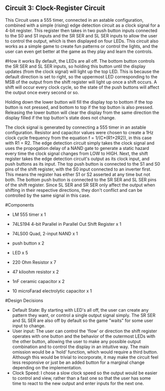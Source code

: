 ## Circuit 3: Clock-Register Circuit
This Circuit uses a 555 timer, connected in an astable configuration, combined with a simple (rising) edge detection circuit as a clock signal for a 4-bit register. 
This register then takes in two push button inputs connected to the S0 and S1 inputs and the SR SER and SL SER inputs to allow the user to control the output, which is then displayed on four LEDs.
This circuit also works as a simple game to create fun patterns or control the lights, and the user can even get better at the game as they play and learn the controls.

#How it works
By default, the LEDs are all off. The bottom button controls the SR SER and SL SER inputs, so holding this button until the display updates (from the clock signal) will light up the top LED.
This is because the default direction is set to right, so the uppermost LED corresponding to the MSB of the output from the shift register will light up once a shift occurs. 
A shift will occur every clock cycle, so the state of the push buttons will affect the output once every second or so.

Holding down the lower button will fill the display top to bottom if the top button is not pressed, and bottom to top if the top button is also pressed.
Releasing the lower button will clear the display from the same direction the display filled if the top button's state does not change.

The clock signal is generated by connecting a 555 timer in an astable configuration. Resistor and capacitor values were chosen to create a 1Hz clock cycle frequency from the equation f = 1/(C*(R1+2R2)), in this case with R1 = R2.
The edge detection circuit simply takes the clock signal and uses the propogation delay of a NAND gate to generate a static hazard every time the clock signal changes from LOW to HIGH.
Next, the shift register takes the edge detection circuit's output as its clock input, and push buttons as its input.
The top push button is connected to the S1 and S0 pins of the shift register, with the S0 input connected to an inverter first. This means the register has either S1 or S2 asserted at any time but not both.
The bottom push button is connected to the SR SER and SL SER pins of the shift register. Since SL SER and SR SER only affect the output when shifting in their respective directions, they don't conflict and can be controlled by the same signal in this case. 

#Components
- LM 555 timer x 1
- 74LS194 4-bit Parallel in Parallel Out Shift Register x 1
- 74LS00  Quad, 2-input NAND x 1
  
- push button x 2
- LED x 5
- 220 Ohm Resistor x 7
- 47 kiloohm resistor x 2
- 1nF ceramic capacitor x 2
- 10 microFarad electrolytic capacitor x 1

#Design Decisions
- Default State: By starting with LED's all off, the user can create any pattern they want, or control a single output signal simply. The SR SER and SL SER are also off by default so the game "waits" for some user input to change.
- User input: The user can control the 'flow' or direction the shift register operates with one button and the behavior of the outermost LEDs with the other button, allowing the user to make any possible output combination and to control the display in an intuitive way. The main omission would be a 'hold' function, which would require a third button. Although this would be trivial to incorporate, it may make the circuit feel less responsive or just be an added button for a marginal change depending on the implementation.
- Clock Speed: I chose a slow clock speed so the output would be easier to control and view, rather than a fast one so that the user has some time to react to the new output and enter inputs for the next one.

